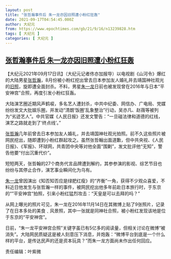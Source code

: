 ```yaml
---
layout: post
title: "张哲瀚事件后 朱一龙亦因旧照遭小粉红狂轰"
date: 2021-09-17T04:54:45.000Z
author: 大纪元
from: https://www.epochtimes.com/gb/21/9/16/n13239828.htm
tags: [ 大纪元 ]
categories: [ 大纪元 ]
---
```

<!--1631854485000-->
[张哲瀚事件后 朱一龙亦因旧照遭小粉红狂轰](https://www.epochtimes.com/gb/21/9/16/n13239828.htm)
------

<div>
<p>【大纪元2021年09月17日讯】（大纪元记者佟亦加报导）以电视剧《山河令》爆红的大陆男星<a href="https://www.epochtimes.com/gb/tag/%E5%BC%A0%E5%93%B2%E7%80%9A.html">张哲瀚</a>，8月份被小粉红挖出曾去日本参加友人婚礼并去靖国神社观光的<a href="https://www.epochtimes.com/gb/tag/%E6%97%A7%E7%85%A7.html">旧照</a>，旋即遭全面封杀。不料，男星<a href="https://www.epochtimes.com/gb/tag/%E6%9C%B1%E4%B8%80%E9%BE%99.html">朱一龙</a>日前也被发现曾在2016年与日本“平安神宫”合照，再度引发小粉红狂轰。</p><p>大陆演艺圈近期风声鹤唳，多名艺人遭封杀，中共中纪委、网信办、广电局、党媒纷纷发文大批娱乐圈，并发动“清朗‘饭圈’乱象整治”行动，吴亦凡、赵薇等被列为“劣迹艺人”。中共官媒《人民日报》还发文警告：“一旦碰法律和道德的红线，演艺之路就走到了‘终点线’。”</p><p><a href="https://www.epochtimes.com/gb/tag/%E5%BC%A0%E5%93%B2%E7%80%9A.html">张哲瀚</a>几年前曾去日本参加友人婚礼，并去靖国神社观光拍照。前不久这些照片被网民挖出，随即遭到小粉红群起攻之。虽然张哲翰出面道歉，但中共央视、《人民日报》、《军报》、环球网，共青团中央等对他全面“围剿”，发文批评他“无知”，警告他要“付出沉重代价”。</p><p>短短两天，张哲翰的27个商务代言品牌遭到解约，其参参演的影视、综艺节目也纷纷与其停止合作，演艺事业瞬间化为乌有。</p><p><a href="https://www.epochtimes.com/gb/tag/%E6%9C%B1%E4%B8%80%E9%BE%99.html">朱一龙</a>曾因演出《知否知否应是绿肥红瘦》的“齐衡”一角，获得不少观众喜爱，不料近日他发生与张哲瀚一样的事件，被网民挖出他多年前赴日本旅行时，于东京的“”平安神宫“拍照，引来小粉红猛烈攻击：“天皇是可以去拜的吗？”</p><p>从网上曝光的照片可见，朱一龙在2016年11月14日在其微博上贴了9张照片，记录了在日本多处的美食﹑风景照，其中一张就是同神社合照，被小粉红发现该地是位于东京的“平安神宫”。</p><p>日前，“朱一龙平安神宫合照”关键字虽已有5亿多的阅读量，但相关讨论在微博“被消失”。大陆网民质疑这是被人刻意压下消息，并炮轰：“微博平台到底是一个什么样的平台，是传达民声的还是资本玩具？”而朱一龙方面尚未作出任何回应。</p><p>责任编辑：叶紫微</p>
</div>
